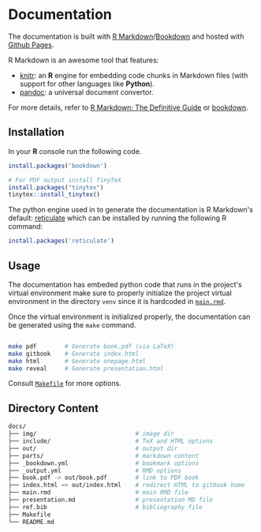 # Documentation

The documentation is built with
[R Markdown](https://rmarkdown.rstudio.com/)/[Bookdown](https://bookdown.org/)
and hosted with [Github Pages](https://pages.github.com/).

R Markdown is an awesome tool that features:
- [knitr](https://yihui.org/knitr/): an **R** engine for embedding code chunks in Markdown files
  (with support for other languages like **Python**).
- [pandoc](https://pandoc.org/): a universal document convertor.

For more details, refer to [R Markdown: The Definitive Guide](https://bookdown.org/yihui/rmarkdown/) or [bookdown](https://bookdown.org/yihui/bookdown/).

## Installation

In your **R** console run the following code.

```r
install.packages('bookdown')

# For PDF output install TinyTeX
install.packages("tinytex")
tinytex::install_tinytex()
```

The python engine used in to generate the documentation is R Markdown's default:
[reticulate](https://rstudio.github.io/reticulate/) which can be installed
by running the following R command:

```r
install.packages('reticulate')
```


## Usage

The documentation has embeded python code that runs in the project's virtual environment
make sure to properly initialize the project virtual environment in the directory `venv`
since it is hardcoded in [`main.rmd`](main.rmd).

Once the virtual environment is initialized properly,
the documentation can be generated using the `make` command.

```sh

make pdf        # Generate book.pdf (via LaTeX)
make gitbook    # Generate index.html
make html       # Generate onepage.html
make reveal     # Generate presentation.html
```

Consult [`Makefile`](Makefile) for more options.

## Directory Content

```sh
docs/
├── img/                            # image dir
├── include/                        # TeX and HTML options
├── out/                            # output dir
├── parts/                          # markdown content
├── _bookdown.yml                   # bookmark options
├── _output.yml                     # RMD options
├── book.pdf -> out/book.pdf        # link to PDF book
├── index.html ~> out/index.html    # redirect HTML to gitbook home
├── main.rmd                        # main RMD file
├── presentation.md                 # presentation MD file
├── ref.bib                         # bibliography file
├── Makefile
└── README.md
```